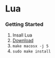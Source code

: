 # Lua

### Getting Started
1. Insall Lua
  1. [Download](http://www.lua.org/download.html)
  2. ```make macosx -j 5```
  3. ```sudo make install```